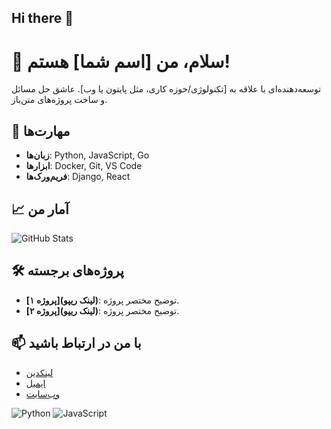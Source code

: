 ## Hi there 👋

# 👋 سلام، من [اسم شما] هستم!

توسعه‌دهنده‌ای با علاقه به [تکنولوژی/حوزه کاری، مثل پایتون یا وب]. عاشق حل مسائل و ساخت پروژه‌های متن‌باز.

## 🚀 مهارت‌ها
- **زبان‌ها**: Python, JavaScript, Go
- **ابزارها**: Docker, Git, VS Code
- **فریم‌ورک‌ها**: Django, React

## 📈 آمار من
![GitHub Stats](https://github-readme-stats.vercel.app/api?username=your-username&show_icons=true&theme=radical)

## 🛠 پروژه‌های برجسته
- **[پروژه ۱](لینک ریپو)**: توضیح مختصر پروژه.
- **[پروژه ۲](لینک ریپو)**: توضیح مختصر پروژه.

## 📫 با من در ارتباط باشید
- [لینکدین](لینک)
- [ایمیل](mailto:your-email@example.com)
- [وب‌سایت](لینک)

![Python](https://img.shields.io/badge/-Python-3776AB?style=flat&logo=python&logoColor=white) ![JavaScript](https://img.shields.io/badge/-JavaScript-F7DF1E?style=flat&logo=javascript&logoColor=black)




<!--
**Hr-Abedini/Hr-Abedini** is a ✨ _special_ ✨ repository because its `README.md` (this file) appears on your GitHub profile.

Here are some ideas to get you started:

- 🔭 I’m currently working on ...
- 🌱 I’m currently learning ...
- 👯 I’m looking to collaborate on ...
- 🤔 I’m looking for help with ...
- 💬 Ask me about ...
- 📫 How to reach me: ...
- 😄 Pronouns: ...
- ⚡ Fun fact: ...
-->

